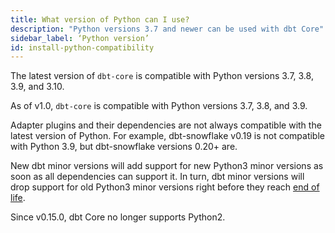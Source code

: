 ```yaml
---
title: What version of Python can I use?
description: "Python versions 3.7 and newer can be used with dbt Core"
sidebar_label: ‘Python version’
id: install-python-compatibility
---
```


<VersionBlock firstVersion="1.1">

The latest version of `dbt-core` is compatible with Python versions 3.7, 3.8, 3.9, and 3.10.

</VersionBlock>

<VersionBlock lastVersion="1.0">

As of v1.0, `dbt-core` is compatible with Python versions 3.7, 3.8, and 3.9.

</VersionBlock>

Adapter plugins and their dependencies are not always compatible with the latest version of Python. For example, dbt-snowflake v0.19 is not compatible with Python 3.9, but dbt-snowflake versions 0.20+ are.

New dbt minor versions will add support for new Python3 minor versions as soon as all dependencies can support it. In turn, dbt minor versions will drop support for old Python3 minor versions right before they reach [end of life](https://endoflife.date/python).

Since v0.15.0, dbt Core no longer supports Python2.
